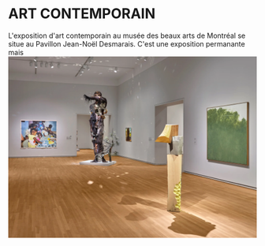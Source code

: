 # ART CONTEMPORAIN

L'exposition d'art contemporain au musée des beaux arts de Montréal se situe au Pavillon Jean-Noël Desmarais. C'est une exposition permanante mais 
![photo](media/baniere_art_contemporain.webp)


